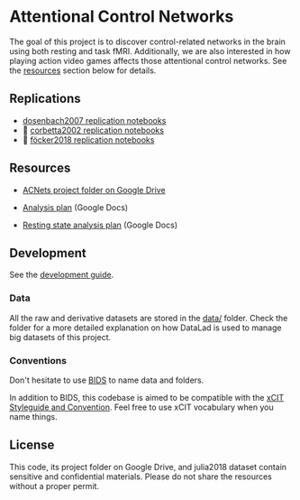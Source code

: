 # Attentional Control Networks

The goal of this project is to discover control-related networks in the brain using both resting and task fMRI. Additionally, we are also interested in how playing action video games affects those attentional control networks. See the [resources](#Resources) section below for details.

## Replications
- [dosenbach2007 replication notebooks](notebooks/dosenbach2007/)
- :construction: [corbetta2002 replication notebooks](notebookks/corbetta)
- :construction: [föcker2018 replication notebooks](notebooks/foecker2018)


## Resources

- [ACNets project folder on Google Drive](https://drive.google.com/drive/folders/1azOq3-tWNipn3vOrgbFzos4cJHOeBZKO?usp=sharing)

- [Analysis plan](https://docs.google.com/document/d/17bTvlyH8pX1pIjn28PLyDpQGEmSQ2wki0fiB5TeDuaE/edit?usp=sharing) (Google Docs)

- [Resting state analysis plan](https://docs.google.com/document/d/1gM5IVyKHw9-r9RDRjl158D-yEBbwWnYk1FNUBx_bVic/edit?usp=sharing) (Google Docs)


## Development

See the [development guide](docs/development.md).

### Data

All the raw and derivative datasets are stored in the [data/](data/) folder. Check the folder for a more detailed explanation on how DataLad is used to manage big datasets of this project.

### Conventions

Don't hesitate to use [BIDS]([https://](https://bids-specification.readthedocs.io/en/stable/)) to name data and folders.

In addition to BIDS, this codebase is aimed to be compatible with the [xCIT Styleguide and Convention](https://). Feel free to use xCIT vocabulary when you name things.

## License

This code, its project folder on Google Drive, and julia2018 dataset contain sensitive and confidential materials. Please do not share the resources without a proper permit.
